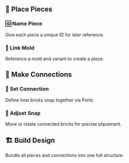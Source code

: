 ## 🔖 Place Pieces

### 🆔 Name Piece

Give each piece a unique ID for later reference.

### 🧬 Link Mold

Reference a mold and variant to create a piece.

## 🔗 Make Connections

### 🔀 Set Connection

Define how bricks snap together via Ports.

### 🎯 Adjust Snap

Move or rotate connected bricks for precise placement.

## 🏗️ Build Design

Bundle all pieces and connections into one full structure.
